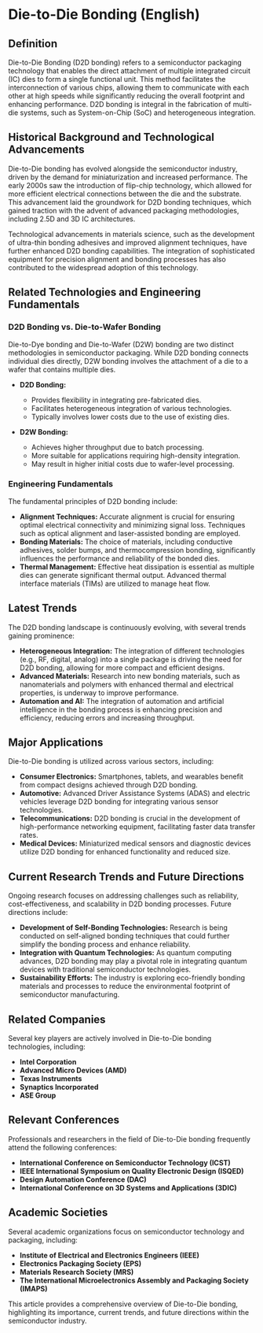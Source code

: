 # Die-to-Die Bonding (English)

## Definition
Die-to-Die Bonding (D2D bonding) refers to a semiconductor packaging technology that enables the direct attachment of multiple integrated circuit (IC) dies to form a single functional unit. This method facilitates the interconnection of various chips, allowing them to communicate with each other at high speeds while significantly reducing the overall footprint and enhancing performance. D2D bonding is integral in the fabrication of multi-die systems, such as System-on-Chip (SoC) and heterogeneous integration.

## Historical Background and Technological Advancements
Die-to-Die bonding has evolved alongside the semiconductor industry, driven by the demand for miniaturization and increased performance. The early 2000s saw the introduction of flip-chip technology, which allowed for more efficient electrical connections between the die and the substrate. This advancement laid the groundwork for D2D bonding techniques, which gained traction with the advent of advanced packaging methodologies, including 2.5D and 3D IC architectures.

Technological advancements in materials science, such as the development of ultra-thin bonding adhesives and improved alignment techniques, have further enhanced D2D bonding capabilities. The integration of sophisticated equipment for precision alignment and bonding processes has also contributed to the widespread adoption of this technology.

## Related Technologies and Engineering Fundamentals
### D2D Bonding vs. Die-to-Wafer Bonding
Die-to-Dye bonding and Die-to-Wafer (D2W) bonding are two distinct methodologies in semiconductor packaging. While D2D bonding connects individual dies directly, D2W bonding involves the attachment of a die to a wafer that contains multiple dies.

- **D2D Bonding:** 
  - Provides flexibility in integrating pre-fabricated dies.
  - Facilitates heterogeneous integration of various technologies.
  - Typically involves lower costs due to the use of existing dies.

- **D2W Bonding:**
  - Achieves higher throughput due to batch processing.
  - More suitable for applications requiring high-density integration.
  - May result in higher initial costs due to wafer-level processing.

### Engineering Fundamentals
The fundamental principles of D2D bonding include:

- **Alignment Techniques:** Accurate alignment is crucial for ensuring optimal electrical connectivity and minimizing signal loss. Techniques such as optical alignment and laser-assisted bonding are employed.
- **Bonding Materials:** The choice of materials, including conductive adhesives, solder bumps, and thermocompression bonding, significantly influences the performance and reliability of the bonded dies.
- **Thermal Management:** Effective heat dissipation is essential as multiple dies can generate significant thermal output. Advanced thermal interface materials (TIMs) are utilized to manage heat flow.

## Latest Trends
The D2D bonding landscape is continuously evolving, with several trends gaining prominence:

- **Heterogeneous Integration:** The integration of different technologies (e.g., RF, digital, analog) into a single package is driving the need for D2D bonding, allowing for more compact and efficient designs.
- **Advanced Materials:** Research into new bonding materials, such as nanomaterials and polymers with enhanced thermal and electrical properties, is underway to improve performance.
- **Automation and AI:** The integration of automation and artificial intelligence in the bonding process is enhancing precision and efficiency, reducing errors and increasing throughput.

## Major Applications
Die-to-Die bonding is utilized across various sectors, including:

- **Consumer Electronics:** Smartphones, tablets, and wearables benefit from compact designs achieved through D2D bonding.
- **Automotive:** Advanced Driver Assistance Systems (ADAS) and electric vehicles leverage D2D bonding for integrating various sensor technologies.
- **Telecommunications:** D2D bonding is crucial in the development of high-performance networking equipment, facilitating faster data transfer rates.
- **Medical Devices:** Miniaturized medical sensors and diagnostic devices utilize D2D bonding for enhanced functionality and reduced size.

## Current Research Trends and Future Directions
Ongoing research focuses on addressing challenges such as reliability, cost-effectiveness, and scalability in D2D bonding processes. Future directions include:

- **Development of Self-Bonding Technologies:** Research is being conducted on self-aligned bonding techniques that could further simplify the bonding process and enhance reliability.
- **Integration with Quantum Technologies:** As quantum computing advances, D2D bonding may play a pivotal role in integrating quantum devices with traditional semiconductor technologies.
- **Sustainability Efforts:** The industry is exploring eco-friendly bonding materials and processes to reduce the environmental footprint of semiconductor manufacturing.

## Related Companies
Several key players are actively involved in Die-to-Die bonding technologies, including:

- **Intel Corporation**
- **Advanced Micro Devices (AMD)**
- **Texas Instruments**
- **Synaptics Incorporated**
- **ASE Group**

## Relevant Conferences
Professionals and researchers in the field of Die-to-Die bonding frequently attend the following conferences:

- **International Conference on Semiconductor Technology (ICST)**
- **IEEE International Symposium on Quality Electronic Design (ISQED)**
- **Design Automation Conference (DAC)**
- **International Conference on 3D Systems and Applications (3DIC)**

## Academic Societies
Several academic organizations focus on semiconductor technology and packaging, including:

- **Institute of Electrical and Electronics Engineers (IEEE)**
- **Electronics Packaging Society (EPS)**
- **Materials Research Society (MRS)**
- **The International Microelectronics Assembly and Packaging Society (IMAPS)**

This article provides a comprehensive overview of Die-to-Die bonding, highlighting its importance, current trends, and future directions within the semiconductor industry.
